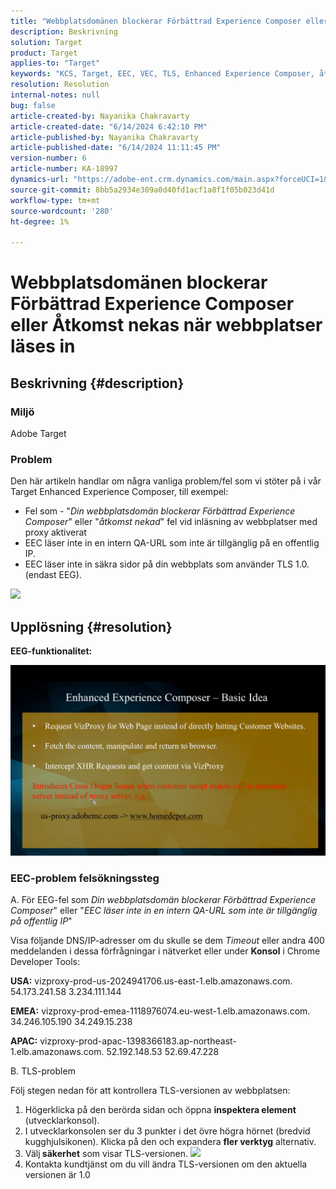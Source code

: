 ```yaml
---
title: "Webbplatsdomänen blockerar Förbättrad Experience Composer eller Åtkomst nekas när webbplatser läses in"
description: Beskrivning
solution: Target
product: Target
applies-to: "Target"
keywords: "KCS, Target, EEC, VEC, TLS, Enhanced Experience Composer, åtkomst nekad, webbplatsdomän, blockering, felsökning"
resolution: Resolution
internal-notes: null
bug: false
article-created-by: Nayanika Chakravarty
article-created-date: "6/14/2024 6:42:10 PM"
article-published-by: Nayanika Chakravarty
article-published-date: "6/14/2024 11:11:45 PM"
version-number: 6
article-number: KA-18997
dynamics-url: "https://adobe-ent.crm.dynamics.com/main.aspx?forceUCI=1&pagetype=entityrecord&etn=knowledgearticle&id=ac1799c8-7d2a-ef11-840b-6045bd006704"
source-git-commit: 8bb5a2934e309a0d40fd1acf1a8f1f05b023d41d
workflow-type: tm+mt
source-wordcount: '280'
ht-degree: 1%

---
```


# Webbplatsdomänen blockerar Förbättrad Experience Composer eller Åtkomst nekas när webbplatser läses in

## Beskrivning {#description}


### <b>Miljö</b>

Adobe Target

### <b>Problem</b>

Den här artikeln handlar om några vanliga problem/fel som vi stöter på i vår Target Enhanced Experience Composer, till exempel:

- Fel som - &quot;*Din webbplatsdomän blockerar Förbättrad Experience Composer*&quot; eller &quot;*åtkomst nekad*&quot; fel vid inläsning av webbplatser med proxy aktiverat
- EEC läser inte in en intern QA-URL som inte är tillgänglig på en offentlig IP.
- EEC läser inte in säkra sidor på din webbplats som använder TLS 1.0. (endast EEG).


![](https://adobe-ent.crm.dynamics.com/api/data/v9.0/msdyn_knowledgearticleimages%289163ac73-37ab-ec11-983f-000d3a349523%29/msdyn_blobfile/$value)


## Upplösning {#resolution}


<b>EEG-funktionalitet:</b>

![](assets/6ea1c39f-52ab-ec11-983f-000d3a3496ef.png)

### EEC-problem felsökningssteg

A. För EEG-fel som *Din webbplatsdomän blockerar Förbättrad Experience Composer*&quot; eller &quot;*EEC läser inte in en intern QA-URL som inte är tillgänglig på offentlig IP*&quot;

Visa följande DNS/IP-adresser om du skulle se dem *Timeout* eller andra 400 meddelanden i dessa förfrågningar i nätverket eller under <b>Konsol</b> i Chrome Developer Tools:

<b>USA:</b>
vizproxy-prod-us-2024941706.us-east-1.elb.amazonaws.com.
54.173.241.58 3.234.111.144

<b>EMEA:</b>
vizproxy-prod-emea-1118976074.eu-west-1.elb.amazonaws.com.
34.246.105.190 34.249.15.238

<b>APAC:</b>
vizproxy-prod-apac-1398366183.ap-northeast-1.elb.amazonaws.com.
52.192.148.53 52.69.47.228

B. TLS-problem

Följ stegen nedan för att kontrollera TLS-versionen av webbplatsen:

1. Högerklicka på den berörda sidan och öppna <b>inspektera element</b> (utvecklarkonsol).
2. I utvecklarkonsolen ser du 3 punkter i det övre högra hörnet (bredvid kugghjulsikonen). Klicka på den och expandera <b>fler verktyg</b> alternativ.
3. Välj<b> säkerhet</b> som visar TLS-versionen.    ![](https://experienceleague.adobe.com/docs/target/assets/firefox_more_info_3.png?lang=en)
4. Kontakta kundtjänst om du vill ändra TLS-versionen om den aktuella versionen är 1.0

